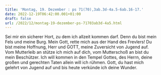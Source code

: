 ```yaml
---
title: 'Montag, 19. Dezember : ps 71(70),3ab.3d-4a.5-6ab.16-17.'
date: 2022-12-19T06:42:00.001+01:00
draft: false
url: /2022/12/montag-19-dezember-ps-71703ab3d-4a5.html
---
```


Sei mir ein sicherer Hort, zu dem ich allzeit kommen darf. Denn du bist mein Fels und meine Burg. Mein Gott, rette mich aus der Hand des Frevlers! Du bist meine Hoffnung, Herr und GOTT, meine Zuversicht von Jugend auf. Vom Mutterleib an stütze ich mich auf dich, vom Mutterschoß an bist du mein Beschützer. Ich will kommen in den Tempel Gottes, des Herrn, deine großen und gerechten Taten allein will ich rühmen. Gott, du hast mich gelehrt von Jugend auf und bis heute verkünde ich deine Wunder.